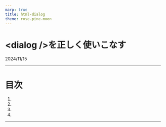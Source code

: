 ```yaml
---
marp: true
title: html-dialog
theme: rose-pine-moon
---
```


# \<dialog /\>を正しく使いこなす

2024/11/15

---

<!--
paginate: true
header: "<dialog />を正しく使いこなす"
-->

# 目次

1.
2.
3.
4.

---
